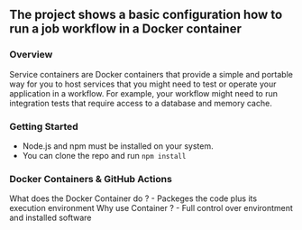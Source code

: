 ## The project shows a basic configuration how to run a job workflow in a Docker container

### Overview 
Service containers are Docker containers that provide a simple and portable way for you to host services that you might need to test or operate your application in a workflow. 
For example, your workflow might need to run integration tests that require access to a database and memory cache.

### Getting Started
- Node.js and npm must be installed on your system.
- You can clone the repo and run `npm install`

### Docker Containers & GitHub Actions
What does the Docker Container do ? - Packeges the code plus its execution environment
Why use Container ? - Full control over environtment and installed software
